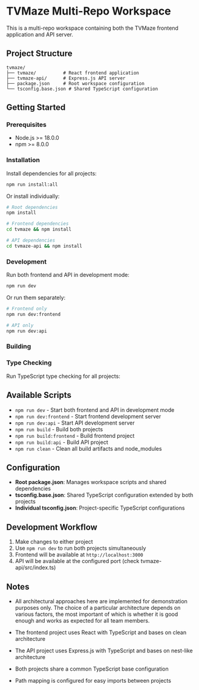 # TVMaze Multi-Repo Workspace

This is a multi-repo workspace containing both the TVMaze frontend application and API server.

## Project Structure

```
tvmaze/
├── tvmaze/          # React frontend application
├── tvmaze-api/      # Express.js API server
├── package.json     # Root workspace configuration
└── tsconfig.base.json # Shared TypeScript configuration
```

## Getting Started

### Prerequisites

- Node.js >= 18.0.0
- npm >= 8.0.0

### Installation

Install dependencies for all projects:

```bash
npm run install:all
```

Or install individually:

```bash
# Root dependencies
npm install

# Frontend dependencies
cd tvmaze && npm install

# API dependencies
cd tvmaze-api && npm install
```

### Development

Run both frontend and API in development mode:

```bash
npm run dev
```

Or run them separately:

```bash
# Frontend only
npm run dev:frontend

# API only
npm run dev:api
```

### Building

### Type Checking

Run TypeScript type checking for all projects:

## Available Scripts

- `npm run dev` - Start both frontend and API in development mode
- `npm run dev:frontend` - Start frontend development server
- `npm run dev:api` - Start API development server
- `npm run build` - Build both projects
- `npm run build:frontend` - Build frontend project
- `npm run build:api` - Build API project
- `npm run clean` - Clean all build artifacts and node_modules

## Configuration

- **Root package.json**: Manages workspace scripts and shared dependencies
- **tsconfig.base.json**: Shared TypeScript configuration extended by both projects
- **Individual tsconfig.json**: Project-specific TypeScript configurations

## Development Workflow

1. Make changes to either project
2. Use `npm run dev` to run both projects simultaneously
3. Frontend will be available at `http://localhost:3000`
4. API will be available at the configured port (check tvmaze-api/src/index.ts)

## Notes

- All architectural approaches here are implemented for demonstration purposes only. The choice of a particular architecture depends on various factors, the most important of which is whether it is good enough and works as expected for all team members.

- The frontend project uses React with TypeScript and bases on clean architecture
- The API project uses Express.js with TypeScript and bases on nest-like architecture
- Both projects share a common TypeScript base configuration
- Path mapping is configured for easy imports between projects

